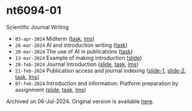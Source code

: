 # nt6094-01
Scientific Journal Writing

+ `03-apr-2024` Midterm ([task](https://github.com/dudung/nt8098-01-2023-2/issues/1), [lms](https://edunex.itb.ac.id/courses/58918/preview/246268))
+ `26-mar-2024` AI and introduction writing ([task](https://github.com/dudung/nt6094-01-2023-2/issues/8))
+ `20-mar-2024` The use of AI in publications ([task](https://github.com/dudung/nt6094-01-2023-2/issues/7))
+ `13-mar-2024` Example of making introduction ([slide](https://osf.io/6fsy9))
+ `28-feb-2024` Journal Introduction ([slide](https://zenodo.org/records/7103265), [task](https://github.com/dudung/nt6094-01-2023-2/issues/5), [lms](https://edunex.itb.ac.id/courses/58912/preview/237160))
+ `21-feb-2024` Publication access and journal indexing ([slide-1](https://zenodo.org/records/7058928), [slide-2](https://zenodo.org/records/7082129), [task](https://github.com/dudung/nt6094-01-2023-2/issues/4), [lms](https://edunex.itb.ac.id/courses/58912/preview/234932))
+ `07-feb-2024` Introduction and information: Platform preparation by assignment ([slide](https://osf.io/2dscm), [task](https://github.com/dudung/nt6094-01-2023-2/issues/1), [lms](https://edunex.itb.ac.id/courses/58912/preview/225046))

Archived on 06-Jul-2024. Original version is available [here](https://github.com/dudung/nt6094-01-2023-2).
